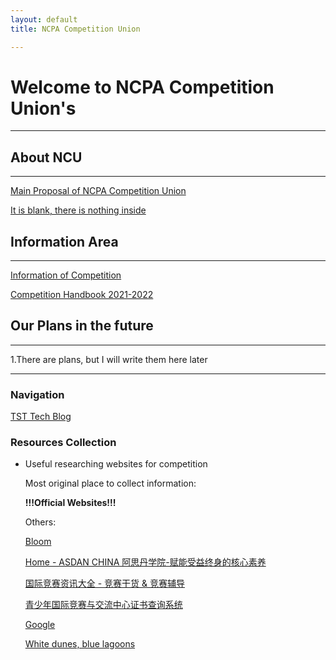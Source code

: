 ```yaml
---
layout: default
title: NCPA Competition Union

---
```


# Welcome to NCPA Competition Union's

---

## About NCU
---
[Main Proposal of NCPA Competition Union](files/Main_Proposal_of_NCPA_Competition.md)

[It is blank, there is nothing inside](files/It_is_blank,_there_is_nothing_inside_67b409d5d08646c283d4760ec3a4558d.md)




## Information Area
---

[Information of Competition](files/Information_of_Competition.csv)

[Competition Handbook 2021-2022](files/Competition_Handbook.md)




## Our Plans in the future
---
1.There are plans, but I will write them here later

---

### Navigation

[TST Tech Blog](https://sites.ncpachina.org/tst/)

### Resources Collection

- Useful researching websites for competition

    Most original place to collect information:

    **!!!Official Websites!!!**

    Others:

    [Bloom](https://www.webloom.cn/bloom_web/#/)

    [Home - ASDAN CHINA 阿思丹学院-赋能受益终身的核心素养](http://www.seedasdan.org/)

    [国际竞赛资讯大全 - 竞赛干货 & 竞赛辅导](https://www.linstitute.net/contests)

    [青少年国际竞赛与交流中心证书查询系统](http://itccc.org.cn/)

    [Google](http://google.com/)

    [White dunes, blue lagoons](https://www.bing.com/)
